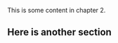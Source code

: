 <!--bl
    (filemeta
        (title "Chapter 2")
        (authors ["Chris Stead"]))
/bl-->

This is some content in chapter 2.

## Here is another section ##